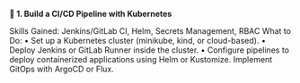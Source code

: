**🚀 1. Build a CI/CD Pipeline with Kubernetes**

Skills Gained: Jenkins/GitLab CI, Helm, Secrets Management, RBAC
What to Do:
	• Set up a Kubernetes cluster (minikube, kind, or cloud-based).
	• Deploy Jenkins or GitLab Runner inside the cluster.
	• Configure pipelines to deploy containerized applications using Helm or Kustomize.
Implement GitOps with ArgoCD or Flux.
